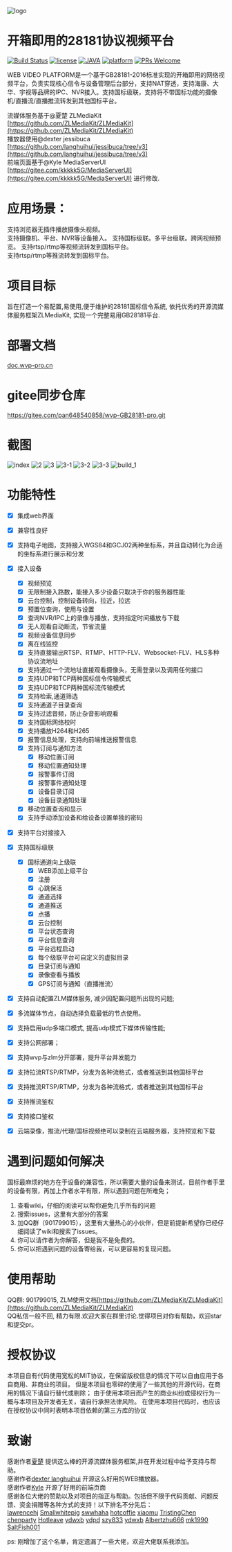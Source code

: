 ![logo](doc/_media/logo.png)
# 开箱即用的28181协议视频平台

[![Build Status](https://travis-ci.org/xia-chu/ZLMediaKit.svg?branch=master)](https://travis-ci.org/xia-chu/ZLMediaKit)
[![license](http://img.shields.io/badge/license-MIT-green.svg)](https://github.com/xia-chu/ZLMediaKit/blob/master/LICENSE)
[![JAVA](https://img.shields.io/badge/language-java-red.svg)](https://en.cppreference.com/)
[![platform](https://img.shields.io/badge/platform-linux%20|%20macos%20|%20windows-blue.svg)](https://github.com/xia-chu/ZLMediaKit)
[![PRs Welcome](https://img.shields.io/badge/PRs-welcome-yellow.svg)](https://github.com/xia-chu/ZLMediaKit/pulls)


WEB VIDEO PLATFORM是一个基于GB28181-2016标准实现的开箱即用的网络视频平台，负责实现核心信令与设备管理后台部分，支持NAT穿透，支持海康、大华、宇视等品牌的IPC、NVR接入。支持国标级联，支持将不带国标功能的摄像机/直播流/直播推流转发到其他国标平台。   

流媒体服务基于@夏楚 ZLMediaKit [https://github.com/ZLMediaKit/ZLMediaKit](https://github.com/ZLMediaKit/ZLMediaKit)   
播放器使用@dexter jessibuca [https://github.com/langhuihui/jessibuca/tree/v3](https://github.com/langhuihui/jessibuca/tree/v3)  
前端页面基于@Kyle MediaServerUI [https://gitee.com/kkkkk5G/MediaServerUI](https://gitee.com/kkkkk5G/MediaServerUI) 进行修改.  

# 应用场景：
支持浏览器无插件播放摄像头视频。  
支持摄像机、平台、NVR等设备接入。 
支持国标级联。多平台级联。跨网视频预览。
支持rtsp/rtmp等视频流转发到国标平台。  
支持rtsp/rtmp等推流转发到国标平台。  

# 项目目标
旨在打造一个易配置,易使用,便于维护的28181国标信令系统, 依托优秀的开源流媒体服务框架ZLMediaKit, 实现一个完整易用GB28181平台. 

# 部署文档
[doc.wvp-pro.cn](https://doc.wvp-pro.cn)

# gitee同步仓库
https://gitee.com/pan648540858/wvp-GB28181-pro.git

# 截图
![index](doc/_media/index.png "index.png")
![2](doc/_media/2.png "2.png")
![3](doc/_media/3.png "3.png")
![3-1](doc/_media/3-1.png "3-1.png")
![3-2](doc/_media/3-2.png "3-2.png")
![3-3](doc/_media/3-3.png "3-3.png")
![build_1](https://images.gitee.com/uploads/images/2022/0304/101919_ee5b8c79_1018729.png "2022-03-04_10-13.png")

# 功能特性 
-  [X] 集成web界面
-  [X] 兼容性良好
-  [X] 支持电子地图，支持接入WGS84和GCJ02两种坐标系，并且自动转化为合适的坐标系进行展示和分发
-  [X] 接入设备
  -  [X] 视频预览
  -  [X] 无限制接入路数，能接入多少设备只取决于你的服务器性能
  -  [X] 云台控制，控制设备转向，拉近，拉远
  -  [X] 预置位查询，使用与设置
  -  [X] 查询NVR/IPC上的录像与播放，支持指定时间播放与下载
  -  [X] 无人观看自动断流，节省流量
  -  [X] 视频设备信息同步
  -  [X] 离在线监控
  -  [X] 支持直接输出RTSP、RTMP、HTTP-FLV、Websocket-FLV、HLS多种协议流地址
  -  [X] 支持通过一个流地址直接观看摄像头，无需登录以及调用任何接口
  -  [X] 支持UDP和TCP两种国标信令传输模式
  -  [X] 支持UDP和TCP两种国标流传输模式
  -  [X] 支持检索,通道筛选
  -  [X] 支持通道子目录查询
  -  [X] 支持过滤音频，防止杂音影响观看
  -  [X] 支持国标网络校时
  -  [X] 支持播放H264和H265
  -  [X] 报警信息处理，支持向前端推送报警信息
  -  [X] 支持订阅与通知方法
    -  [X] 移动位置订阅
    -  [X] 移动位置通知处理
    -  [X] 报警事件订阅
    -  [X] 报警事件通知处理
    -  [X] 设备目录订阅
    -  [X] 设备目录通知处理
  -  [X] 移动位置查询和显示
  - [X] 支持手动添加设备和给设备设置单独的密码
-  [X] 支持平台对接接入
-  [X] 支持国标级联
  - [X] 国标通道向上级联
    - [X] WEB添加上级平台
    - [X] 注册
    - [X] 心跳保活
    - [X] 通道选择
    - [X] 通道推送
    - [X] 点播
    - [X] 云台控制
    - [X] 平台状态查询
    - [X] 平台信息查询
    - [X] 平台远程启动
    - [X] 每个级联平台可自定义的虚拟目录
    - [X] 目录订阅与通知
    - [X] 录像查看与播放
    - [X] GPS订阅与通知（直播推流）
-  [X] 支持自动配置ZLM媒体服务, 减少因配置问题所出现的问题;  
-  [X] 多流媒体节点，自动选择负载最低的节点使用。
-  [X] 支持启用udp多端口模式, 提高udp模式下媒体传输性能;
-  [X] 支持公网部署； 
-  [X] 支持wvp与zlm分开部署，提升平台并发能力
-  [X] 支持拉流RTSP/RTMP，分发为各种流格式，或者推送到其他国标平台
-  [X] 支持推流RTSP/RTMP，分发为各种流格式，或者推送到其他国标平台
-  [X] 支持推流鉴权
-  [X] 支持接口鉴权
-  [X] 云端录像，推流/代理/国标视频绝可以录制在云端服务器，支持预览和下载


# 遇到问题如何解决
国标最麻烦的地方在于设备的兼容性，所以需要大量的设备来测试，目前作者手里的设备有限，再加上作者水平有限，所以遇到问题在所难免；
1. 查看wiki，仔细的阅读可以帮你避免几乎所有的问题
2. 搜索issues，这里有大部分的答案
3. 加QQ群（901799015），这里有大量热心的小伙伴，但是前提新希望你已经仔细阅读了wiki和搜索了issues。
4. 你可以请作者为你解答，但是我不是免费的。
5. 你可以把遇到问题的设备寄给我，可以更容易的复现问题。

# 使用帮助
QQ群: 901799015, ZLM使用文档[https://github.com/ZLMediaKit/ZLMediaKit](https://github.com/ZLMediaKit/ZLMediaKit)  
QQ私信一般不回, 精力有限.欢迎大家在群里讨论.觉得项目对你有帮助，欢迎star和提交pr。

# 授权协议
本项目自有代码使用宽松的MIT协议，在保留版权信息的情况下可以自由应用于各自商用、非商业的项目。 但是本项目也零碎的使用了一些其他的开源代码，在商用的情况下请自行替代或剔除； 由于使用本项目而产生的商业纠纷或侵权行为一概与本项目及开发者无关，请自行承担法律风险。 在使用本项目代码时，也应该在授权协议中同时表明本项目依赖的第三方库的协议

# 致谢
感谢作者[夏楚](https://github.com/xia-chu) 提供这么棒的开源流媒体服务框架,并在开发过程中给予支持与帮助。     
感谢作者[dexter langhuihui](https://github.com/langhuihui) 开源这么好用的WEB播放器。     
感谢作者[Kyle](https://gitee.com/kkkkk5G) 开源了好用的前端页面     
感谢各位大佬的赞助以及对项目的指正与帮助。包括但不限于代码贡献、问题反馈、资金捐赠等各种方式的支持！以下排名不分先后：  
[lawrencehj](https://github.com/lawrencehj) [Smallwhitepig](https://github.com/Smallwhitepig) [swwhaha](https://github.com/swwheihei) 
[hotcoffie](https://github.com/hotcoffie) [xiaomu](https://github.com/nikmu) [TristingChen](https://github.com/TristingChen)
[chenparty](https://github.com/chenparty) [Hotleave](https://github.com/hotleave) [ydwxb](https://github.com/ydwxb)
[ydpd](https://github.com/ydpd) [szy833](https://github.com/szy833) [ydwxb](https://github.com/ydwxb) [Albertzhu666](https://github.com/Albertzhu666)
[mk1990](https://github.com/mk1990) [SaltFish001](https://github.com/SaltFish001)

ps: 刚增加了这个名单，肯定遗漏了一些大佬，欢迎大佬联系我添加。

